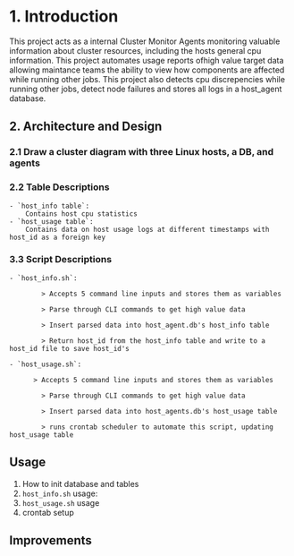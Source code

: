 # 1. Introduction

This project acts as a internal Cluster Monitor Agents monitoring valuable information about cluster resources, including the hosts general cpu information. This project automates usage reports ofhigh value target data allowing maintance teams the ability to view how components are affected while running other jobs. This project also detects cpu discrepencies while running other jobs, detect node failures and stores all logs in a host_agent database.

## 2. Architecture and Design

### **2.1 Draw a cluster diagram with three Linux hosts, a DB, and agents**

### **2.2 Table Descriptions**
	- `host_info table`:
		Contains host cpu statistics
	- `host_usage table`:
		Contains data on host usage logs at different timestamps with host_id as a foreign key   

### **3.3 Script Descriptions**
	- `host_info.sh`:

			> Accepts 5 command line inputs and stores them as variables
											
			> Parse through CLI commands to get high value data
															
			> Insert parsed data into host_agent.db's host_info table
																			
			> Return host_id from the host_info table and write to a host_id file to save host_id's

	- `host_usage.sh`: 
		
		  > Accepts 5 command line inputs and stores them as variables
																										
			> Parse through CLI commands to get high value data
																														
			> Insert parsed data into host_agents.db's host_usage table
																																		
			> runs crontab scheduler to automate this script, updating host_usage table
																																						
## Usage

1) How to init database and tables
2) `host_info.sh` usage:
3) `host_usage.sh` usage
4) crontab setup 
##  Improvements	
